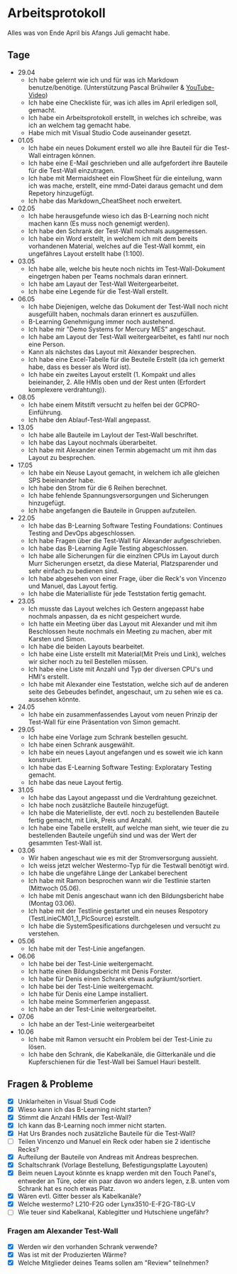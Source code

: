 # Arbeitsprotokoll

Alles was von Ende April bis Afangs Juli gemacht habe.

## Tage

- 29.04
  - Ich habe gelernt wie ich und für was ich Markdown benutze/benötige. (Unterstützung Pascal Brühwiler & [YouTube-Video](https://youtu.be/_PPWWRV6gbA?si=M2w19K0zv1BXbKE0))
  - Ich habe eine Checkliste für, was ich alles im April erledigen soll, gemacht.
  - Ich habe ein Arbeitsprotokoll erstellt, in welches ich schreibe, was ich an welchem tag gemacht habe.
  - Habe mich mit Visual Studio Code auseinander gesetzt.
- 01.05
  - Ich habe ein neues Dokument erstell wo alle ihre Bauteil für die Test-Wall eintragen können.
  - Ich habe eine E-Mail geschrieben und alle aufgefordert ihre Bauteile für die Test-Wall einzutragen.
  - Ich habe mit Mermaidsheet ein FlowSheet für die einteilung, wann ich was mache, erstellt, eine mmd-Datei daraus gemacht und dem Repetory hinzugefügt.
  - Ich habe das Markdown_CheatSheet noch erweitert.
- 02.05
  - Ich habe herausgefunde wieso ich das B-Learning noch nicht machen kann (Es muss noch genemigt werden).
  - Ich habe den Schrank der Test-Wall nochmals ausgemessen.
  - Ich habe ein Word erstellt, in welchem ich mit dem bereits vorhandenen Material, welches auf die Test-Wall kommt, ein ungefähres Layout erstellt habe (1:100).
- 03.05
  - Ich habe alle, welche bis heute noch nichts im Test-Wall-Dokument eingetrgen haben per Teams nochmals daran erinnert.
  - Ich habe am Layaut der Test-Wall Weitergearbeitet.
  - Ich habe eine Legende für die Test-Wall erstellt.
- 06.05
  - Ich habe Diejenigen, welche das Dokument der Test-Wall noch nicht ausgefüllt haben, nochmals daran erinnert es auszufüllen.
  - B-Learning Genehmigung immer noch austehend.
  - Ich habe mir "Demo Systems for Mercury MES" angeschaut.
  - Ich habe am Layout der Test-Wall weitergearbeitet, es fahtl nur noch eine Person.
  - Kann als nächstes das Layout mit Alexander besprechen.
  - Ich habe eine Excel-Tabelle für die Beuteile Erstellt (da ich gemerkt habe, dass es besser als Word ist).
  - Ich habe ein zweites Layout erstellt (1. Kompakt und alles beieinander, 2. Alle HMIs oben und der Rest unten (Erfordert komplexere verdrahtung)).
- 08.05
  - Ich habe einem Mitstift versucht zu helfen bei der GCPRO-Einführung.
  - Ich habe den Ablauf-Test-Wall angepasst.
- 13.05
  - Ich habe alle Bauteile im Laylout der Test-Wall beschriftet.
  - Ich habe das Layout nochmals überarbeitet.
  - Ich habe mit Alexander einen Termin abgemacht um mit ihm das Layout zu besprechen.
- 17.05
  - Ich habe ein Neuse Layout gemacht, in welchem ich alle gleichen SPS beieinander habe.
  - Ich habe den Strom für die 6 Reihen berechnet.
  - Ich habe fehlende Spannungsversorgungen und Sicherungen hinzugefügt.
  - Ich habe angefangen die Bauteile in Gruppen aufzuteilen.
- 22.05
  - Ich habe das B-Learning Software Testing Foundations: Continues Testing and DevOps abgeschlossen.
  - Ich habe Fragen über die Test-Wall für Alexander aufgeschrieben.
  - Ich habe das B-Learning Agile Testing abgeschlossen.
  - Ich habe alle Sicherungen für die einzlnen CPUs im Layout durch Murr Sicherungen ersetzt, da diese Material, Platzsparender und sehr einfach zu bedienen sind.
  - Ich habe abgesehen von einer Frage, über die Reck's von Vincenzo und Manuel, das Layout fertig.
  - Ich habe die Materialliste für jede Teststation fertig gemacht.
- 23.05
  - Ich musste das Layout welches ich Gestern angepasst habe nochmals anpassen, da es nicht gespeichert wurde.
  - Ich hatte ein Meeting über das Layout mit Alexander und mit ihm Beschlossen heute nochmals ein Meeting zu machen, aber mit Karsten und Simon.
  - Ich habe die beiden Layouts bearbeitet.
  - Ich habe eine Liste erstellt mit Material(Mit Preis und Link), welches wir sicher noch zu teil Bestellen müssen.
  - Ich habe eine Liste mit Anzahl und Typ der diversen CPU's und HMI's erstellt.
  - Ich habe mit Alexander eine Teststation, welche sich auf de anderen seite des Gebeudes befindet, angeschaut, um zu sehen wie es ca. aussehen könnte.
- 24.05
  - Ich habe ein zusammenfassendes Layout vom neuen Prinzip der Test-Wall für eine Präsentation von Simon gemacht.
- 29.05
  - Ich habe eine Vorlage zum Schrank bestellen gesucht.
  - Ich habe einen Schrank ausgewählt.
  - Ich habe ein neues Layout angefangen und es soweit wie ich kann konstruiert.
  - Ich habe das E-Learning Software Testing: Exploratary Testing gemacht.
  - Ich habe das neue Layout fertig.
- 31.05
  - Ich habe das Layout angepasst und die Verdrahtung gezeichnet.
  - Ich habe noch zusätzliche Bauteile hinzugefügt.
  - Ich habe die Materielliste, der evtl. noch zu bestellenden Bauteile fertig gemacht, mit Link, Preis und Anzahl.
  - Ich habe eine Tabelle erstellt, auf welche man sieht, wie teuer die zu bestellenden Bauteile ungefüh sind und was der Wert der gesammten Test-Wall ist.
- 03.06
  - Wir haben angeschaut wie es mit der Stromversorgung aussieht.
  - Ich weiss jetzt welcher Westermo-Typ für die Testwall benötigt wird.
  - Ich habe die ungefähre Länge der Lankabel berechent
  - Ich habe mit Ramon besprochen wann wir die Testlinie starten (Mittwoch 05.06).
  - Ich habe mit Denis angeschaut wann ich den Bildungsbericht habe (Montag 03.06).
  - Ich habe mit der Testlinie gestartet und ein neuses Respotory (TestLinieCM01_1_PlcSource) esrstellt.
  - Ich habe die SystemSpesifications durchgelesen und versucht zu verstehen.
- 05.06
  - Ich habe mit der Test-Linie angefangen.
- 06.06
  - Ich habe bei der Test-Linie weitergemacht.
  - Ich hatte einen Bildungsbericht mit Denis Forster.
  - Ich habe für Denis einen Schrank etwas aufgräumt/sortiert.
  - Ich habe bei der Test-Linie weitergemacht.
  - Ich habe für Denis eine Lampe installiert.
  - Ich habe meine Sommerferien angepasst.
  - Ich habe an der Test-Linie weitergearbeitet.
- 07.06
  - Ich habe an der Test-Linie weitergearbeitet
- 10.06
  - Ich habe mit Ramon versucht ein Problem bei der Test-Linie zu lösen.
  - Ich habe den Schrank, die Kabelkanäle, die Gitterkanäle und die Kupferschienen für die Test-Wall bei Samuel Hauri bestellt.

## Fragen & Probleme

- [x] Unklarheiten in Visual Studi Code
- [x] Wieso kann ich das B-Learning nicht starten?
- [x] Stimmt die Anzahl HMIs der Test-Wall?
- [x] Ich kann das B-Learning noch immer nicht starten.
- [x] Hat Urs Brandes noch zusätzliche Bauteile für die Test-Wall?
- [ ] Teilen Vincenzo und Manuel ein Reck oder haben sie 2 identische Recks?
- [x] Aufteilung der Bauteile von Andreas mit Andreas besprechen.
- [x] Schaltschrank (Vorlage Bestellung, Befestigungsplatte Layouten)
- [x] Beim neuen Layout könnte es knapp werden mit den Touch Panel's, entweder an Türe, oder ein paar davon wo anders legen, z.B. unten vom Schrank hat es noch etwas Platz.
- [x] Wären evtl. Gitter besser als Kabelkanäle?
- [x] Welche westermo? L210-F2G oder Lynx3510-E-F2G-T8G-LV
- [ ] Wie teuer sind Kabelkanal, Kablegitter und Hutschiene ungefähr?

### Fragen am Alexander Test-Wall

- [x] Werden wir den vorhanden Schrank verwende?
- [x] Was ist mit der Produzierten Wärme?
- [x] Welche Mitglieder deines Teams sollen am "Review" teilnehmen?
